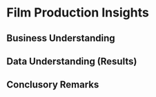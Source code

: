 # Film Production Insights

## Business Understanding



## Data Understanding (Results)



## Conclusory Remarks
